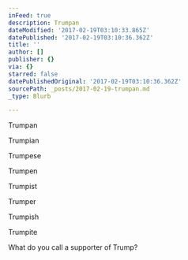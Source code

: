 ```yaml
---
inFeed: true
description: Trumpan
dateModified: '2017-02-19T03:10:33.865Z'
datePublished: '2017-02-19T03:10:36.362Z'
title: ''
author: []
publisher: {}
via: {}
starred: false
datePublishedOriginal: '2017-02-19T03:10:36.362Z'
sourcePath: _posts/2017-02-19-trumpan.md
_type: Blurb

---
```

Trumpan

Trumpian

Trumpese

Trumpen

Trumpist

Trumper

Trumpish

Trumpite

What do you call a supporter of Trump?
